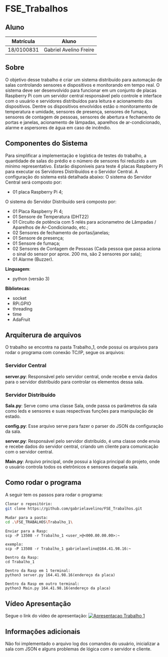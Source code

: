 # FSE_Trabalhos

## Aluno
|Matrícula | Aluno |
| -- | -- |
| 18/0100831  |  Gabriel Avelino Freire |

## Sobre 
O objetivo desse trabalho é criar um sistema distribuído para automação de salas controlando sensores e dispositivos e monitorando em tempo real. O sistema deve ser desenvolvido para funcionar em um conjunto de placas Raspberry Pi com um servidor central responsável pelo controle e interface com o usuário e servidores distribuídos para leitura e acionamento dos dispositivos. Dentre os dispositivos envolvidos estão o monitoramento de temperatura e umidade, sensores de presença, sensores de fumaça, sensores de contagem de pessoas, sensores de abertura e fechamento de portas e janelas, acionamento de lâmpadas, aparelhos de ar-condicionado, alarme e aspersores de água em caso de incêndio.

## Componentes do Sistema
Para simplificar a implementação e logística de testes do trabalho, a quantidade de salas do prédio e o número de sensores foi reduzido a um mínimo representativo. Estarão disponíveis para teste 4 placas Raspberry Pi para executar os Servidores Distribuídos e o Servidor Central. A configuração do sistema está detalhada abaixo:
O sistema do Servidor Central será composto por:

- 01 placa Raspberry Pi 4;

O sistema do Servidor Distribuído será composto por:

- 01 Placa Raspberry Pi 4;
- 01 Sensore de Temperatura (DHT22)
- 01 Circuito de potência com 5 relés para acionametno de Lâmpadas / Aparelhos de Ar-Condicionado, etc.;
- 02 Sensores de fechamento de portas/janelas;
- 01 Sensore de presença;
- 01 Sensore de fumaça;
- 02 Sensores de Contagem de Pessoas (Cada pessoa que passa aciona o sinal do sensor por aprox. 200 ms, são 2 sensores por sala);
- 01 Alarme (Buzzer).

**Linguagem**: 
- python (versão 3)<br>

**Bibliotecas**: 
- socket
- RPi.GPIO
- threading
- time
- AdaFruit <br>

## Arquiterura de arquivos
O trabalho se encontra na pasta Trabalho_1, onde possui os arquivos para rodar o programa com conexão TC/IP, segue os arquivos: 

### Servidor Central
**server.py**: Responsável pelo servidor central, onde recebe e envia dados para o servidor distribuído para controlar os elementos dessa sala.

### Servidor Distribuído
**Sala.py**: Serve como uma classe Sala, onde passa os parâmetros da sala como leds e sensores e suas respectivas funções para manipulação de estado.

**config.py**: Esse arquivo serve para fazer o parser do JSON da configuração da sala.

**server.py**: Responsável pelo servidor distribuído, é uma classe onde envia e recebe dados do servidor central, criando um cliente para comunicação com o servidor central.

**Main.py**: Arquivo principal, onde possui a lógica principal do projeto, onde o usuário controla todos os eletrônicos e sensores daquela sala.

## Como rodar o programa 
A seguir tem os passos para rodar o programa:

```sh
Clonar o repositório:  
git clone https://github.com/gabrielavelino/FSE_Trabalhos.git
```

```sh
Mudar para a pasta:
cd .\FSE_TRABALHOS\Trabalho_1\
```

```
Enviar para a Rasp:
scp -P 13508 -r Trabalho_1 <user_>@<000.00.00.00>:~
```

```
exemplo:
scp -P 13508 -r Trabalho_1 gabrielavelino@164.41.98.16:~
```

```
Dentro da Rasp:
cd Trabalho_1
```

```
Dentro da Rasp em 1 terminal:
python3 server.py 164.41.98.16(endereço da placa)
```

```
Dentro da Rasp em outro terminal:
python3 Main.py 164.41.98.16(endereço da placa)
```

## Vídeo Apresentação
Segue o link do vídeo de apresentação:
[![Apresentaçao Trabalho 1](https://res.cloudinary.com/marcomontalbano/image/upload/v1671596115/video_to_markdown/images/youtube--tr4_Ur7tzSY-c05b58ac6eb4c4700831b2b3070cd403.jpg)](https://www.youtube.com/watch?v=tr4_Ur7tzSY)

## Informações adicionais

Não foi implementado o arquivo log dos comandos do usuário, inicializar a sala com JSON e alguns problemas de lógica com o servidor e cliente.